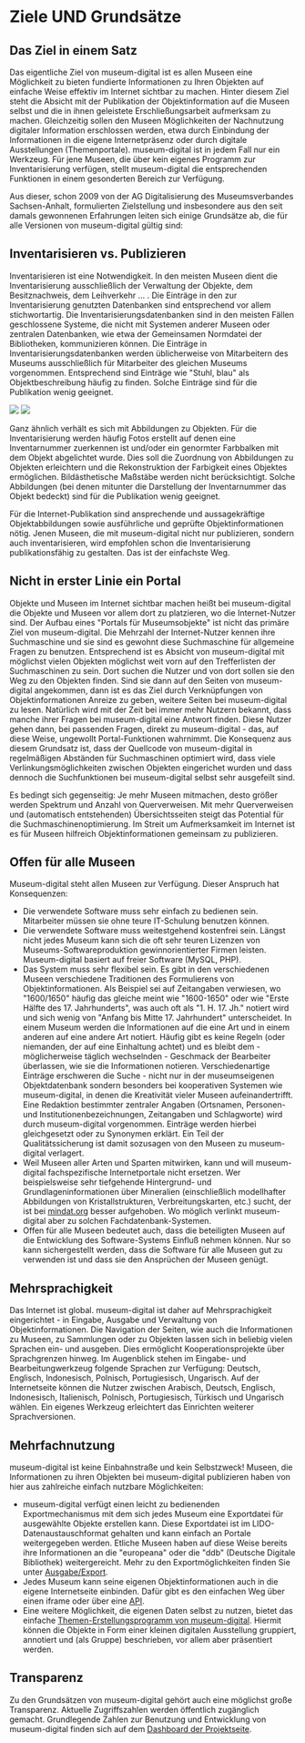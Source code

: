 Ziele UND Grundsätze
====================

Das Ziel in einem Satz
----------------------

Das eigentliche Ziel von museum-digital ist es allen Museen eine Möglichkeit zu bieten fundierte Informationen zu Ihren Objekten auf einfache Weise effektiv im Internet sichtbar zu machen. Hinter diesem Ziel steht die Absicht mit der Publikation der Objektinformation auf die Museen selbst und die in ihnen geleistete Erschließungsarbeit aufmerksam zu machen. Gleichzeitig sollen den Museen Möglichkeiten der Nachnutzung digitaler Information erschlossen werden, etwa durch Einbindung der Informationen in die eigene Internetpräsenz oder durch digitale Ausstellungen (Themenportale). museum-digital ist in jedem Fall nur ein Werkzeug. Für jene Museen, die über kein eigenes Programm zur Inventarisierung verfügen, stellt museum-digital die entsprechenden Funktionen in einem gesonderten Bereich zur Verfügung.

Aus dieser, schon 2009 von der AG Digitalisierung des Museumsverbandes Sachsen-Anhalt, formulierten Zielstellung und insbesondere aus den seit damals gewonnenen Erfahrungen leiten sich einige Grundsätze ab, die für alle Versionen von museum-digital gültig sind:

Inventarisieren vs. Publizieren
-------------------------------

Inventarisieren ist eine Notwendigkeit. In den meisten Museen dient die Inventarisierung ausschließlich der Verwaltung der Objekte, dem Besitznachweis, dem Leihverkehr ... . Die Einträge in den zur
Inventarisierung genutzten Datenbanken sind entsprechend vor allem stichwortartig. Die Inventarisierungsdatenbanken sind in den meisten Fällen geschlossene Systeme, die nicht mit Systemen anderer Museen oder zentralen Datenbanken, wie etwa der Gemeinsamen Normdatei der Bibliotheken, kommunizieren können. Die Einträge in Inventarisierungsdatenbanken werden üblicherweise von Mitarbeitern des Museums ausschließlich für Mitarbeiter des gleichen Museums vorgenommen. Entsprechend sind Einträge wie "Stuhl, blau" als Objektbeschreibung häufig zu finden. Solche Einträge sind für die Publikation wenig geeignet.

![](../assets/chapter_1-3/423.jpg)
![](../assets/chapter_1-3/423gut.jpg)

Ganz ähnlich verhält es sich mit Abbildungen zu Objekten. Für die Inventarisierung werden häufig Fotos erstellt auf denen eine Inventarnummer zuerkennen ist und/oder ein genormter Farbbalken mit dem Objekt abgelichtet wurde. Dies soll die Zuordnung von Abbildungen zu Objekten erleichtern und die Rekonstruktion
der Farbigkeit eines Objektes ermöglichen. Bildästhetische Maßstäbe werden nicht berücksichtigt. Solche Abbildungen (bei denen mitunter die Darstellung der Inventarnummer das Objekt bedeckt) sind für die
Publikation wenig geeignet.

Für die Internet-Publikation sind ansprechende und aussagekräftige Objektabbildungen sowie ausführliche und geprüfte Objektinformationen nötig. Jenen Museen, die mit museum-digital nicht nur publizieren, sondern auch inventarisieren, wird empfohlen schon die Inventarisierung publikationsfähig zu gestalten. Das ist der einfachste Weg.

Nicht in erster Linie ein Portal
--------------------------------

Objekte und Museen im Internet sichtbar machen heißt bei museum-digital die Objekte und Museen vor allem dort zu platzieren, wo die Internet-Nutzer sind. Der Aufbau eines "Portals für Museumsobjekte"
ist nicht das primäre Ziel von museum-digital. Die Mehrzahl der Internet-Nutzer kennen ihre Suchmaschine und sie sind es gewohnt diese Suchmaschine für allgemeine Fragen zu benutzen. Entsprechend ist es Absicht von museum-digital mit möglichst vielen Objekten möglichst weit vorn auf den Trefferlisten der Suchmaschinen zu sein. Dort suchen die Nutzer und von dort sollen sie den Weg zu den Objekten finden. Sind sie dann auf den Seiten von museum-digital angekommen, dann ist es das Ziel durch Verknüpfungen von Objektinformationen Anreize zu geben, weitere Seiten bei museum-digital zu lesen. Natürlich wird mit der Zeit bei immer mehr Nutzern bekannt, dass manche ihrer Fragen bei museum-digital eine Antwort finden. Diese Nutzer gehen dann, bei passenden Fragen, direkt zu museum-digital - das, auf diese Weise, ungewollt Portal-Funktionen wahrnimmt. Die Konsequenz aus diesem Grundsatz ist, dass der Quellcode von museum-digital in regelmäßigen Abständen für Suchmaschinen optimiert wird, dass viele Verlinkungsmöglichkeiten zwischen Objekten eingerichet wurden und dass dennoch die Suchfunktionen bei museum-digital selbst sehr ausgefeilt sind.

Es bedingt sich gegenseitig: Je mehr Museen mitmachen, desto größer werden Spektrum und Anzahl von Querverweisen. Mit mehr Querverweisen und (automatisch entstehenden) Übersichtsseiten steigt das Potential für die Suchmaschinenoptimierung. Im Streit um Aufmerksamkeit im Internet ist es für Museen hilfreich Objektinformationen gemeinsam zu publizieren.

Offen für alle Museen
---------------------

Museum-digital steht allen Museen zur Verfügung. Dieser Anspruch hat
Konsequenzen:

- Die verwendete Software muss sehr einfach zu bedienen sein. Mitarbeiter müssen sie ohne teure IT-Schulung benutzen können.
- Die verwendete Software muss weitestgehend kostenfrei sein. Längst nicht jedes Museum kann sich die oft sehr teuren Lizenzen von Museums-Softwareproduktion gewinnorientierter Firmen leisten. Museum-digital basiert auf freier Software (MySQL, PHP).
- Das System muss sehr flexibel sein. Es gibt in den verschiedenen Museen verschiedene Traditionen des Formulierens von Objektinformationen. Als Beispiel sei auf Zeitangaben verwiesen, wo "1600/1650" häufig das gleiche meint wie "1600-1650" oder wie "Erste Hälfte des 17. Jahrhunderts", was auch oft als "1. H. 17. Jh." notiert wird und sich wenig von "Anfang bis Mitte 17. Jahrhundert" unterscheidet. In einem Museum werden die Informationen auf die eine Art und in einem anderen auf eine andere Art notiert. Häufig gibt es keine Regeln (oder niemanden, der auf eine Einhaltung achtet) und es bleibt dem - möglicherweise täglich wechselnden - Geschmack der Bearbeiter überlassen, wie sie die Informationen notieren. Verschiedenartige Einträge erschweren die Suche - nicht nur in der museumseigenen Objektdatenbank sondern besonders bei kooperativen Systemen wie museum-digital, in denen die Kreativität vieler Museen aufeinandertrifft. Eine Redaktion bestimmter zentraler Angaben (Ortsnamen, Personen- und Institutionenbezeichnungen, Zeitangaben und Schlagworte) wird durch museum-digital vorgenommen. Einträge werden hierbei gleichgesetzt oder zu Synonymen erklärt. Ein Teil der Qualitätssicherung ist damit     sozusagen von den Museen zu museum-digital verlagert.
- Weil Museen aller Arten und Sparten mitwirken, kann und will museum-digital fachspezifische Internetportale nicht ersetzen. Wer beispielsweise sehr tiefgehende Hintergrund- und Grundlageninformationen über Mineralien (einschließlich modellhafter Abbildungen von Kristallstrukturen, Verbreitungskarten, etc.) sucht, der ist bei [mindat.org](https://www.mindat.org/) besser aufgehoben. Wo möglich verlinkt museum-digital aber zu solchen Fachdatenbank-Systemen.
- Offen für alle Museen bedeutet auch, dass die beteiligten Museen auf die Entwicklung des Software-Systems Einfluß nehmen können. Nur so kann sichergestellt werden, dass die Software für alle Museen gut zu verwenden ist und dass sie den Ansprüchen der Museen genügt.

Mehrsprachigkeit
----------------

Das Internet ist global. museum-digital ist daher auf Mehrsprachigkeit eingerichtet - in Eingabe, Ausgabe und Verwaltung von Objektinformationen. Die Navigation der Seiten, wie auch die Informationen zu Museen, zu Sammlungen oder zu Objekten lassen sich in beliebig vielen Sprachen ein- und ausgeben. Dies ermöglicht Kooperationsprojekte über Sprachgrenzen hinweg. Im Augenblick stehen im Eingabe- und Bearbeitungwerkzeug folgende Sprachen zur Verfügung: Deutsch, Englisch, Indonesisch, Polnisch, Portugiesisch, Ungarisch. Auf der Internetseite können die Nutzer zwischen Arabisch, Deutsch, Englisch, Indonesisch, Italienisch, Polnisch, Portugiesisch, Türkisch und Ungarisch wählen. Ein eigenes Werkzeug erleichtert das Einrichten weiterer Sprachversionen.

Mehrfachnutzung
---------------

museum-digital ist keine Einbahnstraße und kein Selbstzweck! Museen, die Informationen zu ihren Objekten bei museum-digital publizieren haben von hier aus zahlreiche einfach nutzbare Möglichkeiten:

- museum-digital verfügt einen leicht zu bedienenden Exportmechanismus mit dem sich jedes Museum eine Exportdatei für ausgewählte Objekte erstellen kann. Diese Exportdatei ist im LIDO-Datenaustauschformat   gehalten und kann einfach an Portale weitergegeben werden. Etliche Museen haben auf diese Weise bereits ihre Informationen an die "europeana" oder die "ddb" (Deutsche Digitale Bibliothek) weitergereicht. Mehr zu den Exportmöglichkeiten finden Sie unter [Ausgabe/Export](../musdb/Objektsuche/Export.md).
-   Jedes Museum kann seine eigenen Objektinformationen auch in die eigene Internetseite einbinden. Dafür gibt es den einfachen Weg über einen iframe oder über eine [API](../Ausgabe/API/).
-   Eine weitere Möglichkeit, die eigenen Daten selbst zu nutzen, bietet das einfache [Themen-Erstellungsprogramm von museum-digital](../Themator/). Hiermit können die Objekte in Form einer kleinen digitalen Ausstellung gruppiert, annotiert und (als Gruppe) beschrieben, vor allem aber präsentiert werden.

Transparenz
-----------

Zu den Grundsätzen von museum-digital gehört auch eine möglichst große Transparenz. Aktuelle Zugriffszahlen werden öffentlich zugänglich gemacht. Grundlegende Zahlen zur Benutzung und Entwicklung von museum-digital finden sich auf dem [Dashboard der Projektseite](https://de.about.museum-digital.org/dashboard).
